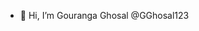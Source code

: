- 👋 Hi, I’m Gouranga Ghosal @GGhosal123
<!---
GGhosal123/GGhosal123 is a ✨ special ✨ repository because its `README.md` (this file) appears on your GitHub profile.
You can click the Preview link to take a look at your changes.
--->
